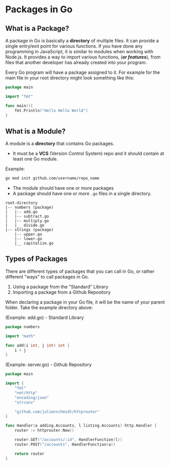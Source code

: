 # Packages in Go

## What is a Package?

A package in Go is basically a **directory** of multiple files. It can provide a single entry/exit point for various functions.
If you have done any programming in JavaScript, it is similar to modules when working with Node.js. It provides a way to import various functions, (**_or features_**), from files that another developer has already created into your program.

Every Go program will have a package assigned to it.
For example for the main file in your root directory might look something like this:

```Go
package main

import "fmt"

func main(){
    fmt.Println("Hello Hello World")
}
```

## What is a Module?

A module is a **directory** that contains Go packages.

- It must be a **VCS** (Version Control System) repo and it should contain at least one Go module.

Example:

```sh
go mod init github.com/username/repo_name
```

- The module should have one or more packages
- A package should have one or more `.go` files in a single directory.

```
root-directory
|-- numbers (package)
|   |-- add.go
|   |-- subtract.go
|   |-- multiply.go
|   |__ divide.go
|-- strings (package)
    |-- upper.go
    |-- lower.go
    |__ capitalize.go
```

## Types of Packages

There are different types of packages that you can call in Go, or rather different "ways" to call packages in Go.

1. Using a package from the "Standard" Library
2. Importing a package from a Github Repository

When declaring a package in your Go file, it will be the name of your parent folder. Take the example directory above:

(Example: add.go) - Standard Library

```Go
package numbers

import "math"

func add(i int, j int) int {
    i + j
}
```

(Example: server.go) - Github Repository

```Go
package main

import {
    "fmt"
    "net/http"
    "encoding/json"
    "strconv"

    "github.com/julienschmidt/httprouter"
}

func Handler(a adding.Accounts, l listing.Accounts) http.Handler {
	router := httprouter.New()

    router.GET("/accounts/:id", HandlerFunction(l))
    router.POST("/accounts", HandlerFunction(a))

	return router
}

```
